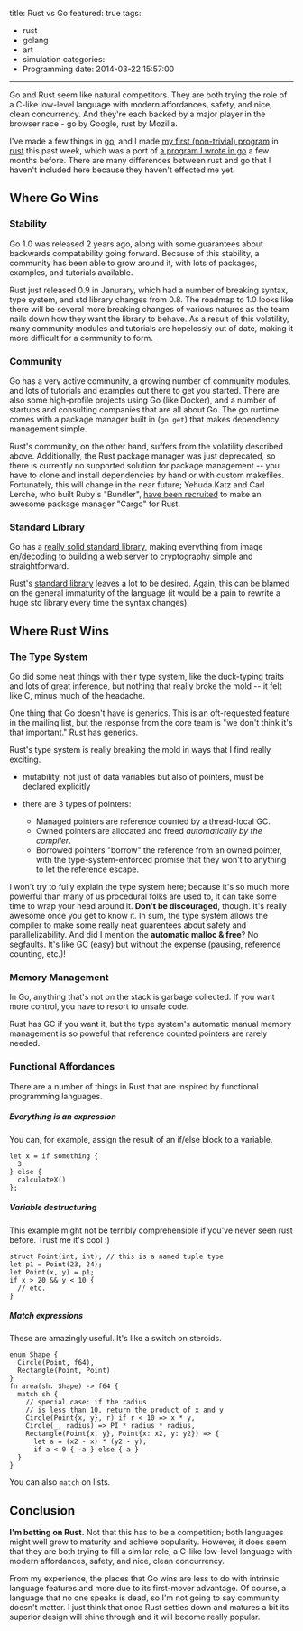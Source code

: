 title: Rust vs Go
featured: true
tags:
  - rust
  - golang
  - art
  - simulation
categories:
  - Programming
date: 2014-03-22 15:57:00
---
Go and Rust seem like natural competitors. They are both trying the role of a C-like low-level language with modern affordances, safety, and nice, clean concurrency. And they're each backed by a major player in the browser race - go by Google, rust by Mozilla.

<!-- more -->

I've made a few things in [go](http://golang.org), and I made [my first (non-trivial) program](https://github.com/jaredly/rusty-automata) in [rust](http://rust-lang.org) this past week, which was a port of [a program I wrote in go](https://github.com/jaredly/rocks) a few months before. There are many differences between rust and go that I haven't included here because they haven't effected me yet.

## Where Go Wins

### Stability
Go 1.0 was released 2 years ago, along with some guarantees about backwards compatability going forward. Because of this stability, a community has been able to grow around it, with lots of packages, examples, and tutorials available.

Rust just released 0.9 in Janurary, which had a number of breaking syntax, type system, and std library changes from 0.8. The roadmap to 1.0 looks like there will be several more breaking changes of various natures as the team nails down how they want the library to behave. As a result of this volatility, many community modules and tutorials are hopelessly out of date, making it more difficult for a community to form.

### Community
Go has a very active community, a growing number of community modules, and lots of tutorials and examples out there to get you started. There are also some high-profile projects using Go (like Docker), and a number of startups and consulting companies that are all about Go. The go runtime comes with a package manager built in (`go get`) that makes dependency management simple.

Rust's community, on the other hand, suffers from the volatility described above. Additionally, the Rust package manager was just deprecated, so there is currently no supported solution for package management -- you have to clone and install dependencies by hand or with custom makefiles. Fortunately, this will change in the near future; Yehuda Katz and Carl Lerche, who built Ruby's  "Bundler", [have been recruited](https://mail.mozilla.org/pipermail/rust-dev/2014-March/009090.html) to make an awesome package manager "Cargo" for Rust.

### Standard Library

Go has a [really solid standard library](http://static.rust-lang.org/doc/master/std/index.html), making everything from image en/decoding to building a web server to cryptography simple and straightforward.

Rust's [standard library](http://static.rust-lang.org/doc/master/std/index.html) leaves a lot to be desired. Again, this can be blamed on the general immaturity of the language (it would be a pain to rewrite a huge std library every time the syntax changes).

## Where Rust Wins

### The Type System
Go did some neat things with their type system, like the duck-typing traits and lots of great inference, but nothing that really broke the mold -- it felt like C, minus much of the headache.

One thing that Go doesn't have is generics. This is an oft-requested feature in the mailing list, but the response from the core team is "we don't think it's that important." Rust has generics.

Rust's type system is really breaking the mold in ways that I find really exciting.

- mutability, not just of data variables but also of pointers, must be declared explicitly
- there are 3 types of pointers:

  - Managed pointers are reference counted by a thread-local GC. 
  - Owned pointers are allocated and freed *automatically by the compiler*. 
  - Borrowed pointers "borrow" the reference from an owned pointer, with the type-system-enforced promise that they won't to anything to let the reference escape.

I won't try to fully explain the type system here; because it's so much more powerful than many of us procedural folks are used to, it can take some time to wrap your head around it. **Don't be discouraged**, though. It's really awesome once you get to know it.
In sum, the type system allows the compiler to make some really neat guarentees about safety and parallelizability. And did I mention the **automatic malloc & free**? No segfaults. It's like GC (easy) but without the expense (pausing, reference counting, etc.)!

### Memory Management
In Go, anything that's not on the stack is garbage collected. If you want more control, you have to resort to unsafe code.

Rust has GC if you want it, but the type system's automatic manual memory management is so poweful that reference counted pointers are rarely needed.

### Functional Affordances
There are a number of things in Rust that are inspired by functional programming languages. 

##### Everything is an expression
You can, for example, assign the result of an if/else block to a variable.

```
let x = if something {
  3
} else {
  calculateX()
};
```

##### Variable destructuring
This example might not be terribly comprehensible if you've never seen rust before. Trust me it's cool :)
```
struct Point(int, int); // this is a named tuple type
let p1 = Point(23, 24);
let Point(x, y) = p1;
if x > 20 && y < 10 {
  // etc.
}
```

##### Match expressions
These are amazingly useful. It's like a switch on steroids.

```
enum Shape {
  Circle(Point, f64),
  Rectangle(Point, Point)
}
fn area(sh: Shape) -> f64 {
  match sh {
    // special case: if the radius 
    // is less than 10, return the product of x and y
    Circle(Point{x, y}, r) if r < 10 => x * y,
    Circle(_, radius) => PI * radius * radius,
    Rectangle(Point{x, y}, Point{x: x2, y: y2}) => {
      let a = (x2 - x) * (y2 - y);
      if a < 0 { -a } else { a }
  }
}
```
You can also `match` on lists.

## Conclusion
**I'm betting on Rust.** Not that this has to be a competition; both languages might well grow to maturity and achieve popularity. However, it does seem that they are both trying to fill a similar role; a C-like low-level language with modern affordances, safety, and nice, clean concurrency.

From my experience, the places that Go wins are less to do with intrinsic language features and more due to its first-mover advantage. Of course, a language that no one speaks is dead, so I'm not going to say community doesn't matter. I just think that once Rust settles down and matures a bit its superior design will shine through and it will become really popular.
